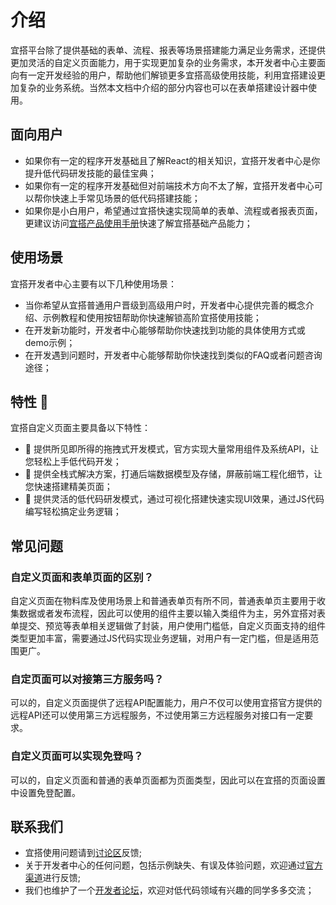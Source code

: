 # 介绍
宜搭平台除了提供基础的表单、流程、报表等场景搭建能力满足业务需求，还提供更加灵活的自定义页面能力，用于实现更加复杂的业务需求，本开发者中心主要面向有一定开发经验的用户，帮助他们解锁更多宜搭高级使用技能，利用宜搭建设更加复杂的业务系统。当然本文档中介绍的部分内容也可以在表单搭建设计器中使用。

## 面向用户
* 如果你有一定的程序开发基础且了解React的相关知识，宜搭开发者中心是你提升低代码研发技能的最佳宝典；
* 如果你有一定的程序开发基础但对前端技术方向不太了解，宜搭开发者中心可以帮你快速上手常见场景的低代码搭建技能；
* 如果你是小白用户，希望通过宜搭快速实现简单的表单、流程或者报表页面，更建议访问[宜搭产品使用手册](https://www.yuque.com/yida/support)快速了解宜搭基础产品能力；

## 使用场景
宜搭开发者中心主要有以下几种使用场景：
* 当你希望从宜搭普通用户晋级到高级用户时，开发者中心提供完善的概念介绍、示例教程和使用按钮帮助你快速解锁高阶宜搭使用技能；
* 在开发新功能时，开发者中心能够帮助你快速找到功能的具体使用方式或demo示例；
* 在开发遇到问题时，开发者中心能够帮助你快速找到类似的FAQ或者问题咨询途径；

## 特性 🎉
宜搭自定义页面主要具备以下特性：
* 🦧 提供所见即所得的拖拽式开发模式，官方实现大量常用组件及系统API，让您轻松上手低代码开发；
* 🦊 提供全栈式解决方案，打通后端数据模型及存储，屏蔽前端工程化细节，让您快速搭建精美页面；
* 🐯 提供灵活的低代码研发模式，通过可视化搭建快速实现UI效果，通过JS代码编写轻松搞定业务逻辑；

## 常见问题
### 自定义页面和表单页面的区别？
自定义页面在物料库及使用场景上和普通表单页有所不同，普通表单页主要用于收集数据或者发布流程，因此可以使用的组件主要以输入类组件为主，另外宜搭对表单提交、预览等表单相关逻辑做了封装，用户使用门槛低，自定义页面支持的组件类型更加丰富，需要通过JS代码实现业务逻辑，对用户有一定门槛，但是适用范围更广。

### 自定页面可以对接第三方服务吗？
可以的，自定义页面提供了远程API配置能力，用户不仅可以使用宜搭官方提供的远程API还可以使用第三方远程服务，不过使用第三方远程服务对接口有一定要求。

### 自定义页面可以实现免登吗？
可以的，自定义页面和普通的表单页面都为页面类型，因此可以在宜搭的页面设置中设置免登配置。

## 联系我们
* 宜搭使用问题请到[讨论区](https://www.yuque.com/yida/topics)反馈;
* 关于开发者中心的任何问题，包括示例缺失、有误及体验问题，欢迎通过[官方渠道](https://www.aliwork.com/o/dev_feedback)进行反馈;
* 我们也维护了一个[开发者论坛](https://developer.aliyun.com/group/yida/)，欢迎对低代码领域有兴趣的同学多多交流；
